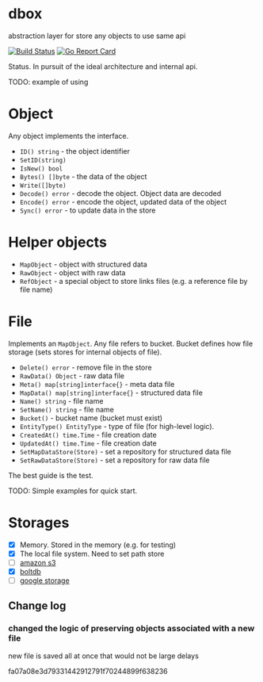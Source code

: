 # dbox
abstraction layer for store any objects to use same api

[![Build Status](https://travis-ci.org/inpime/dbox.svg?branch=master)](https://travis-ci.org/inpime/dbox)
[![Go Report Card](https://goreportcard.com/badge/github.com/inpime/dbox)](https://goreportcard.com/report/github.com/inpime/dbox)

Status. In pursuit of the ideal architecture and internal api.

TODO: example of using

# Object

Any object implements the interface. 

* `ID() string` - the object identifier
* `SetID(string)`
* `IsNew() bool`
* `Bytes() []byte` - the data of the object
* `Write([]byte)`
* `Decode() error` - decode the object. Object data are decoded
* `Encode() error` - encode the object, updated data of the object
* `Sync() error` - to update data in the store

# Helper objects

* `MapObject` - object with structured data
* `RawObject` - object with raw data
* `RefObject` - a special object to store links files (e.g. a reference file by file name)

# File

Implements an `MapObject`. 
Any file refers to bucket. Bucket defines how file storage (sets stores for internal objects of file).

* `Delete() error` - remove file in the store
* `RawData() Object` - raw data file
* `Meta() map[string]interface{}` - meta data file
* `MapData() map[string]interface{}` - structured data file
* `Name() string` - file name
* `SetName() string` - file name
* `Bucket()` - bucket name (bucket must exist)
* `EntityType() EntityType` - type of file (for high-level logic). 
* `CreatedAt() time.Time` - file creation date
* `UpdatedAt() time.Time` - file creation date
* `SetMapDataStore(Store)` - set a repository for structured data file
* `SetRawDataStore(Store)` - set a repository for raw data file

The best guide is the test.

TODO: Simple examples for quick start.

# Storages

- [x] Memory. Stored in the memory (e.g. for testing)
- [x] The local file system. Need to set path store 
- [ ] [amazon s3](https://aws.amazon.com/s3)
- [x] [boltdb](https://github.com/boltdb/bolt)
- [ ] [google storage](https://cloud.google.com/storage/)

## Change log

### changed the logic of preserving objects associated with a new file 

new file is saved all at once
that would not be large delays

fa07a08e3d79331442912791f70244899f638236

